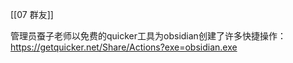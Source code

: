 [[07 群友]]

管理员蚕子老师以免费的quicker工具为obsidian创建了许多快捷操作：https://getquicker.net/Share/Actions?exe=obsidian.exe